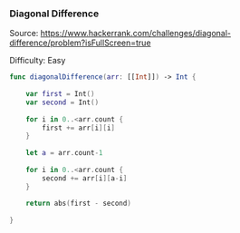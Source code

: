 ### Diagonal Difference

Source: <https://www.hackerrank.com/challenges/diagonal-difference/problem?isFullScreen=true>

Difficulty: Easy

```swift
func diagonalDifference(arr: [[Int]]) -> Int {
    
    var first = Int()
    var second = Int()
    
    for i in 0..<arr.count {
        first += arr[i][i]
    }
    
    let a = arr.count-1
    
    for i in 0..<arr.count {
        second += arr[i][a-i]
    }
    
    return abs(first - second)
    
}
```
